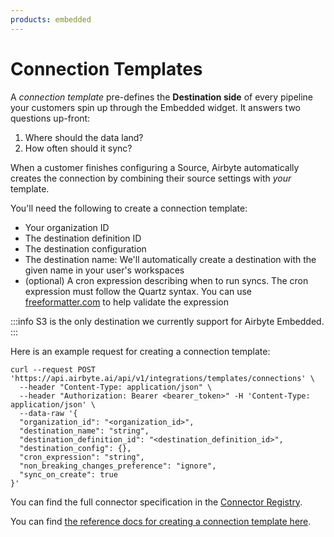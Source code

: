 ```yaml
---
products: embedded
---
```


# Connection Templates


A *connection template* pre-defines the **Destination side** of every pipeline your customers spin up through the Embedded widget. It answers two questions up-front:

1. Where should the data land?  
2. How often should it sync?

When a customer finishes configuring a Source, Airbyte automatically creates the connection by combining their source settings with *your* template.


You'll need the following to create a connection template:
- Your organization ID
- The destination definition ID
- The destination configuration
- The destination name: We'll automatically create a destination with the given name in your user's workspaces
- (optional) A cron expression describing when to run syncs. The cron expression must follow the Quartz syntax. You can use [freeformatter.com](https://www.freeformatter.com/cron-expression-generator-quartz.html) to help validate the expression

:::info
S3 is the only destination we currently support for Airbyte Embedded.
:::

Here is an example request for creating a connection template:
```
curl --request POST 'https://api.airbyte.ai/api/v1/integrations/templates/connections' \
  --header "Content-Type: application/json" \
  --header "Authorization: Bearer <bearer_token>" -H 'Content-Type: application/json' \
  --data-raw '{
  "organization_id": "<organization_id>",
  "destination_name": "string",
  "destination_definition_id": "<destination_definition_id>",
  "destination_config": {},
  "cron_expression": "string",
  "non_breaking_changes_preference": "ignore",
  "sync_on_create": true
}'
```

You can find the full connector specification in the [Connector Registry](https://connectors.airbyte.com/files/registries/v0/cloud_registry.json).

You can find [the reference docs for creating a connection template here](https://api.airbyte.ai/api/v1/docs#tag/Template-Connections/operation/create_integrations_templates_connections).
